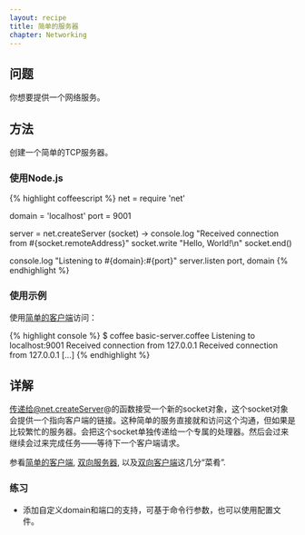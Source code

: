 ```yaml
---
layout: recipe
title: 简单的服务器
chapter: Networking
---
```

## 问题

你想要提供一个网络服务。

## 方法

创建一个简单的TCP服务器。

### 使用Node.js

{% highlight coffeescript %}
net = require 'net'

domain = 'localhost'
port = 9001

server = net.createServer (socket) ->
	console.log "Received connection from #{socket.remoteAddress}"
	socket.write "Hello, World!\n"
	socket.end()

console.log "Listening to #{domain}:#{port}"
server.listen port, domain
{% endhighlight %}

### 使用示例

使用[简单的客户端](/chapters/networking/basic-client)访问：

{% highlight console %}
$ coffee basic-server.coffee
Listening to localhost:9001
Received connection from 127.0.0.1
Received connection from 127.0.0.1
[...]
{% endhighlight %}

## 详解

传递给@net.createServer@的函数接受一个新的socket对象，这个socket对象会提供一个指向客户端的链接。这种简单的服务直接就和访问这个沟通，但如果是比较繁忙的服务器。会把这个socket单独传递给一个专属的处理器。然后会过来继续会过来完成任务——等待下一个客户端请求。

参看[简单的客户端](/chapters/networking/basic-client), [双向服务器](/chapters/networking/bi-directional-server), 以及[双向客户端](/chapters/networking/bi-directional-client)这几分“菜肴”.


### 练习

* 添加自定义domain和端口的支持，可基于命令行参数，也可以使用配置文件。

